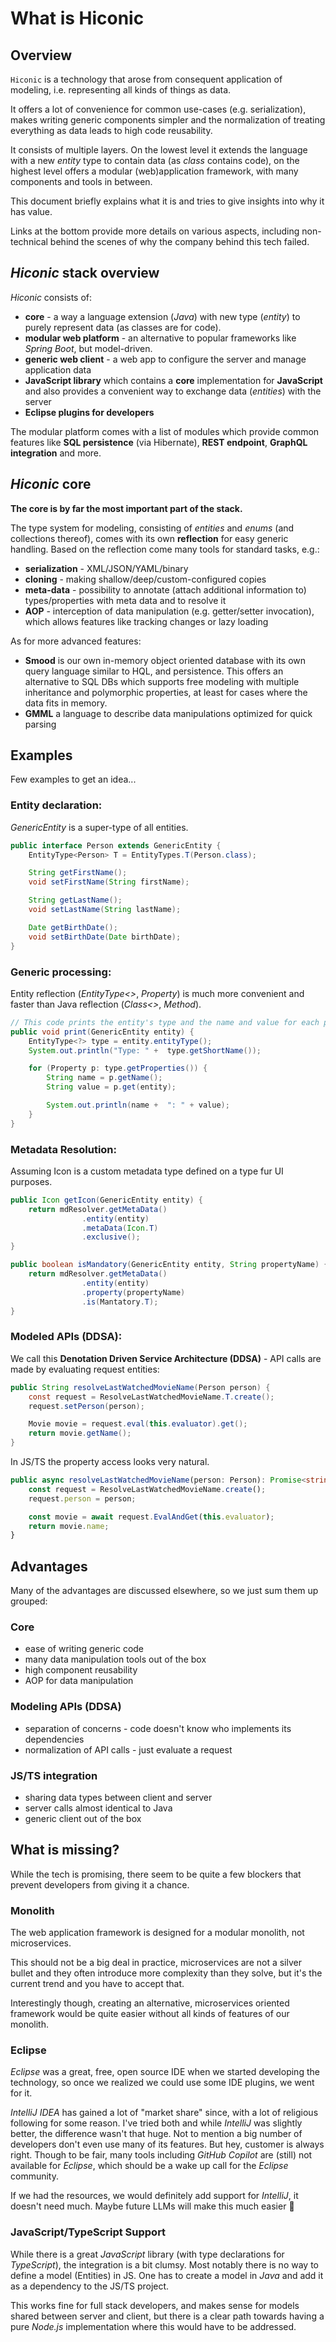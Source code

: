 # What is Hiconic

## Overview

`Hiconic` is a technology that arose from consequent application of modeling, i.e. representing all kinds of things as data.

It offers a lot of convenience for common use-cases (e.g. serialization), makes writing generic components simpler and the normalization of treating everything as data leads to high code reusability.

It consists of multiple layers. On the lowest level it extends the language with a new _entity_ type to contain data (as _class_ contains code), on the highest level offers a modular (web)application framework, with many components and tools in between.

This document briefly explains what it is and tries to give insights into why it has value.

Links at the bottom provide more details on various aspects, including non-technical behind the scenes of why the company behind this tech failed.


## _Hiconic_ stack overview

_Hiconic_ consists of:
* **core** - a way a language extension (_Java_) with new type (_entity_) to purely represent data (as classes are for code).
* **modular web platform** - an alternative to popular frameworks like _Spring Boot_, but model-driven.
* **generic web client** - a web app to configure the server and manage application data
* **JavaScript library** which contains a **core** implementation for **JavaScript** and also provides a convenient way to exchange data (_entities_) with the server
* **Eclipse plugins for developers**

The modular platform comes with a list of modules which provide common features like **SQL persistence** (via Hibernate), **REST endpoint**, **GraphQL integration** and more.


## _Hiconic_ core

**The core is by far the most important part of the stack.**

The type system for modeling, consisting of _entities_ and _enums_ (and collections thereof), comes with its own **reflection** for easy generic handling. Based on the reflection come many tools for standard tasks, e.g.:
* **serialization** - XML/JSON/YAML/binary
* **cloning** - making shallow/deep/custom-configured copies
* **meta-data** - possibility to annotate (attach additional information to) types/properties with meta data and to resolve it
* **AOP** - interception of data manipulation (e.g. getter/setter invocation), which allows features like tracking changes or lazy loading

As for more advanced features:
* **Smood** is our own in-memory object oriented database with its own query language similar to HQL, and persistence. This offers an alternative to SQL DBs which supports free modeling with multiple inheritance and polymorphic properties, at least for cases where the data fits in memory.
* **GMML** a language to describe data manipulations optimized for quick parsing


## Examples

Few examples to get an idea...

### Entity declaration:

_GenericEntity_ is a super-type of all entities.
```java
public interface Person extends GenericEntity {
    EntityType<Person> T = EntityTypes.T(Person.class);

    String getFirstName();
    void setFirstName(String firstName);

    String getLastName();
    void setLastName(String lastName);

    Date getBirthDate();
    void setBirthDate(Date birthDate);
}
```

### Generic processing:

Entity reflection (_EntityType<>_, _Property_) is much more convenient and faster than Java reflection (_Class<>_, _Method_).
```java
// This code prints the entity's type and the name and value for each property
public void print(GenericEntity entity) {
    EntityType<?> type = entity.entityType();
    System.out.println("Type: " +  type.getShortName());

    for (Property p: type.getProperties()) {
        String name = p.getName();
        String value = p.get(entity);

        System.out.println(name +  ": " + value);
    }
}
```

### Metadata Resolution:

Assuming Icon is a custom metadata type defined on a type fur UI purposes.
```java
public Icon getIcon(GenericEntity entity) {
    return mdResolver.getMetaData()
                .entity(entity)
                .metaData(Icon.T)
                .exclusive();
}
```

```java
public boolean isMandatory(GenericEntity entity, String propertyName) {
    return mdResolver.getMetaData()
                .entity(entity)
                .property(propertyName)
                .is(Mantatory.T);
}
```

### Modeled APIs (DDSA):

We call this **Denotation Driven Service Architecture (DDSA)** - API calls are made by evaluating request entities:

```java
public String resolveLastWatchedMovieName(Person person) {
    const request = ResolveLastWatchedMovieName.T.create();
    request.setPerson(person);

    Movie movie = request.eval(this.evaluator).get();
    return movie.getName();
}
```

In JS/TS the property access looks very natural.
```typescript
public async resolveLastWatchedMovieName(person: Person): Promise<string> {
    const request = ResolveLastWatchedMovieName.create();
    request.person = person;

    const movie = await request.EvalAndGet(this.evaluator);
    return movie.name;
}
```


## Advantages

Many of the advantages are discussed elsewhere, so we just sum them up grouped:

### Core
* ease of writing generic code
* many data manipulation tools out of the box
* high component reusability
* AOP for data manipulation

### Modeling APIs (DDSA)
* separation of concerns - code doesn't know who implements its dependencies
* normalization of API calls - just evaluate a request

### JS/TS integration
* sharing data types between client and server
* server calls almost identical to Java
* generic client out of the box


## What is missing?

While the tech is promising, there seem to be quite a few blockers that prevent developers from giving it a chance.

### Monolith

The web application framework is designed for a modular monolith, not microservices.

This should not be a big deal in practice, microservices are not a silver bullet and they often introduce more complexity than they solve, but it's the current trend and you have to accept that.

Interestingly though, creating an alternative, microservices oriented framework would be quite easier without all kinds of features of our monolith.

### Eclipse

_Eclipse_ was a great, free, open source IDE when we started developing the technology, so once we realized we could use some IDE plugins, we went for it.

_IntelliJ IDEA_ has gained a lot of "market share" since, with a lot of religious following for some reason. I've tried both and while _IntelliJ_ was slightly better, the difference wasn't that huge. Not to mention a big number of developers don't even use many of its features. But hey, customer is always right. Though to be fair, many tools including _GitHub Copilot_ are (still) not available for _Eclipse_, which should be a wake up call for the _Eclipse_ community.

If we had the resources, we would definitely add support for _IntelliJ_, it doesn't need much. Maybe future LLMs will make this much easier 🤞

### JavaScript/TypeScript Support

While there is a great _JavaScript_ library (with type declarations for _TypeScript_), the integration is a bit clumsy. Most notably there is no way to define a model (Entities) in JS. One has to create a model in _Java_ and add it as a dependency to the JS/TS project.

This works fine for full stack developers, and makes sense for models shared between server and client, but there is a clear path towards having a pure _Node.js_ implementation where this would have to be addressed.

